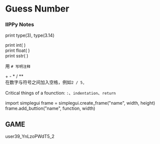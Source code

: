 # Guess Number

### IIPPy Notes

print type(3), type(3.14)

print int( )  
print float( )  
print sstr( )

用 `# 写明注释 `

\+ - * / **  
在数字与符号之间加入空格，例如`2 / 5,`

Critical things of a founction: `:`、`indentation`、`return`

import simplegui
frame = simplegui.create_frame("name", width, height)
frame.add_buttion("name", function, width)

## GAME
user39_YnLzoPWdT5_2
